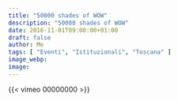 ```yaml
---
title: "50000 shades of WOW"
description: "50000 shades of WOW"
date: 2016-11-01T09:00:00+01:00
draft: false
author: Me
tags: [ "Eventi", "Istituzionali", "Toscana" ]
image_webp:
image:
---
```


{{< vimeo 00000000 >}}

